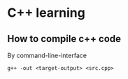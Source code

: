 # C++ learning

## How to compile c++ code

By command-line-interface
```
g++ -out <target-output> <src.cpp>
```